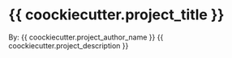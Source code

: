 # {{ coockiecutter.project_title }}
By: {{ coockiecutter.project_author_name }}
{{ coockiecutter.project_description }}
